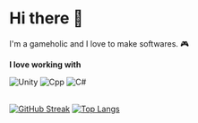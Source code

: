 
<h1 text-align: center;>Hi there 👋</h1>

I'm a gameholic and I love to make softwares. 🎮

**I love working with**

<div display="flex">
  <img src="https://img.shields.io/badge/unity-000000.svg?style=for-the-badge&logo=unity&logoColor=ffffff" alt="Unity"/>
  <img src="https://img.shields.io/badge/C++-659ad2.svg?style=for-the-badge&logo=cplusplus&logoColor=ffffff" alt="Cpp"/>
  <img src="https://img.shields.io/badge/c%20sharp-953dac.svg?style=for-the-badge&logo=csharp&logoColor=ffffff" alt="C#"/>
</div>

</br>

[![GitHub Streak](https://github-readme-streak-stats.herokuapp.com/?user=Tizun71&theme=dark&card_width=400px)](https://git.io/streak-stats)
[![Top Langs](https://github-readme-stats.vercel.app/api/top-langs/?username=Tizun71&layout=compact&theme=vision-friendly-dark)](https://github.com/anuraghazra/github-readme-stats)
